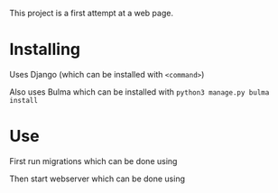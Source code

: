 This project is a first attempt at a web page.

# Installing
Uses Django (which can be installed with `<command>`)

Also uses Bulma which can be installed with `python3 manage.py bulma install`

# Use

First run migrations which can be done using <command>

Then start webserver which can be done using <command>